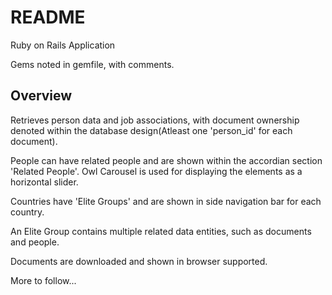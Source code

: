 # README

Ruby on Rails Application

Gems noted in gemfile, with comments.

Overview
----------
Retrieves person data and job associations, with document ownership denoted within the database design(Atleast one 'person_id' for each document).

People can have related people and are shown within the accordian section 'Related People'. Owl Carousel is used for displaying the elements as a horizontal slider. 

Countries have 'Elite Groups' and are shown in side navigation bar for each country.

An Elite Group contains multiple related data entities, such as documents and people.

Documents are downloaded and shown in browser supported.

More to follow...
